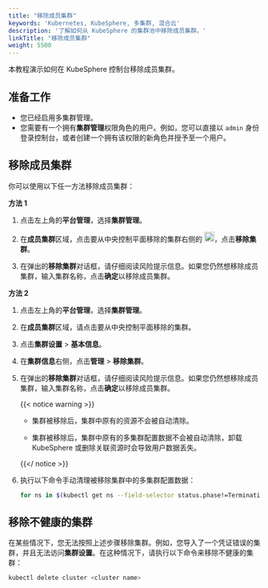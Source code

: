 ```yaml
---
title: "移除成员集群"
keywords: 'Kubernetes, KubeSphere, 多集群, 混合云'
description: '了解如何从 KubeSphere 的集群池中移除成员集群。'
linkTitle: "移除成员集群"
weight: 5500
---
```


本教程演示如何在 KubeSphere 控制台移除成员集群。

## 准备工作

- 您已经启用多集群管理。
- 您需要有一个拥有**集群管理**权限角色的用户。例如，您可以直接以 `admin` 身份登录控制台，或者创建一个拥有该权限的新角色并授予至一个用户。

## 移除成员集群

你可以使用以下任一方法移除成员集群：

**方法 1**

1. 点击左上角的**平台管理**，选择**集群管理**。

2. 在**成员集群**区域，点击要从中央控制平面移除的集群右侧的 <img src="/images/docs/v3.3/common-icons/three-dots.png" height="20" />，点击**移除集群**。

3. 在弹出的**移除集群**对话框，请仔细阅读风险提示信息。如果您仍然想移除成员集群，输入集群名称，点击**确定**以移除成员集群。

**方法 2**

1. 点击左上角的**平台管理**，选择**集群管理**。

2. 在**成员集群**区域，请点击要从中央控制平面移除的集群。

3. 点击**集群设置** > **基本信息**。

4. 在**集群信息**右侧，点击**管理** > **移除集群**。

5. 在弹出的**移除集群**对话框，请仔细阅读风险提示信息。如果您仍然想移除成员集群，输入集群名称，点击**确定**以移除成员集群。

   {{< notice warning >}}

   * 集群被移除后，集群中原有的资源不会被自动清除。

   * 集群被移除后，集群中原有的多集群配置数据不会被自动清除，卸载 KubeSphere 或删除关联资源时会导致用户数据丢失。

   {{</ notice >}} 

6. 执行以下命令手动清理被移除集群中的多集群配置数据：

   ```bash
   for ns in $(kubectl get ns --field-selector status.phase!=Terminating -o jsonpath='{.items[*].metadata.name}'); do kubectl label ns $ns kubesphere.io/workspace- && kubectl patch ns $ns --type merge -p '{"metadata":{"ownerReferences":[]}}'; done
   ```

## 移除不健康的集群

在某些情况下，您无法按照上述步骤移除集群。例如，您导入了一个凭证错误的集群，并且无法访问**集群设置**。在这种情况下，请执行以下命令来移除不健康的集群：

```bash
kubectl delete cluster <cluster name>
```

